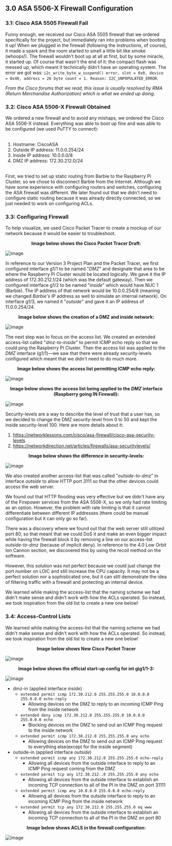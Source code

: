 <h2>3.0 ASA 5506-X Firewall Configuration</h2>

<h3>3.1: Cisco ASA 5505 Firewall Fail</h3>

Funny enough, we received our Cisco ASA 5505 firewall that we ordered specifically for the project, but immediately ran into problems when booting it up! When we plugged in the firewall (following the instructions, of course), it made a spark and the room started to smell a little bit like smoke (whoops!). The firewall wouldn't boot up at all at first, but by some miracle, it started up. Of course that wasn't the end of it: the compact flash was messed up, which meant it technically didn’t have an operating system. The error we got was: `i2c_write_byte_w_suspend() error, slot = 0x0, device = 0x40, address = 26 byte count = 1. Reason: I2C_UNPOPULATED_ERROR`. 
<br>

*From the Cisco forums that we read, this issue is usually resolved by RMA (Return Merchandise Authorization) which is what we ended up doing.*

<h3>3.2: Cisco ASA 5506-X Firewall Obtained</h3>
We ordered a new firewall and to avoid any mishaps, we ordered the Cisco ASA 5506-X instead. Everything was able to boot up fine and was able to be configured (we used PuTTY to connect):
<br>
<br>

1. Hostname: CiscoASA
2. Outside IP address: 11.0.0.254/24
3. Inside IP address: 10.0.0.0/8
4. DMZ IP address: 172.30.212.0/24

<br>
First, we tried to set up static routing from Barbie to the Raspberry Pi Cluster, so we chose to disconnect Barbie from the Internet. Although we have some experience with configuring routers and switches, configuring the ASA firewall was different. We later found out that we didn't need to configure static routing because it was already directly connected, so we just needed to work on configuring ACLs. 

<h3>3.3: Configuring Firewall</h3>
To help visualize, we used Cisco Packet Tracer to create a mockup of our network because it would be easier to troubleshoot. 
<br>

**<p align="center">Image below shows the Cisco Packet Tracer Draft:</p>**

![image](https://github.com/itsvivianmill/Raspberry-Pi-Cluster/assets/116047994/646e8f2b-ad31-4e50-a034-ec433130b9fc)

In reference to our Version 3 Project Plan and the Packet Tracer, we first configured interface g1/1 to be named "*DMZ*" and designate that area to be where the Raspberry Pi Cluster would be located logically. We gave it the IP address of 172.30.212.1/24 (which was the default gateway). Then we configured interface g1/2 to be named "*inside*" which would have NUC 1 (Barbie). The IP address of that network would be 10.0.0.254/8 (meaning we changed *Barbie's* IP address as well to simulate an internal network). On interface g1/3, we named it "*outside*" and gave it an IP address of 11.0.0.254/24.

**<p align="center">Image below shows the creation of a DMZ and inside network:</p>**

![image](https://github.com/itsvivianmill/Raspberry-Pi-Cluster/assets/116047994/e78756b7-882d-4d17-82e7-fbaf64386422)

The next step was to focus on the access list. We created an extended access-list called "*dmz-to-inside*" to permit ICMP echo reply so that we could ping the Raspberry Pi Cluster. Then the access list was applied to the *DMZ* interface (g1/1)—we saw that there were already security-levels configured which meant that we didn't need to do much more. 

**<p align="center">Image below shows the access list permitting ICMP echo reply:</p>**

![image](https://github.com/itsvivianmill/Raspberry-Pi-Cluster/assets/116047994/e64d641d-0663-48e3-869a-aef7246204c1)

**<p align="center">Image below shows the access list being applied to the *DMZ* interface (Raspberry going IN Firewall):</p>**

![image](https://github.com/itsvivianmill/Raspberry-Pi-Cluster/assets/116047994/b7536183-e9a7-4e62-ae4e-aa8468f95bbc)

Security-levels are a way to describe the level of trust that a user has, so we decided to change the DMZ security-level from 0 to 50 and kept the inside security-level 100. Here are more details about it:
1. https://networklessons.com/cisco/asa-firewall/cisco-asa-security-levels
2. https://networkdirection.net/articles/firewalls/asa-securitylevels/ 

**<p align="center">Image below shows the difference in security-levels:</p>**

![image](https://github.com/itsvivianmill/Raspberry-Pi-Cluster/assets/116047994/f4f778d4-67b4-410c-98d4-b4316387023a)

We also created another access-list that was called "*outside-to-dmz*" in interface *outside* to allow HTTP port 3111 so that the other devices could access the web server. 

We found out that HTTP flooding was very effective but we didn't have any of the Firepower services from the ASA 5506-X, so we only had rate limiting as an option. However, the problem with rate limiting is that it cannot differentiate between different IP addresses (there could be manual configuration but it can only go so far). 

There was a discovery where we found out that the web server still utilized port 80, so that meant that we could DoS it and make an even bigger impact while having the firewall block it by removing a line on our access-list *outside-to-dmz* (because of implicit deny). In reference to the 4.0 Low Orbit Ion Cannon section, we discovered this by using the recoil method on the software. 

However, this solution was not perfect because we could just change the port number on LOIC and still increase the CPU capacity. It may not be a perfect solution nor a sophisticated one, but it can still demonstrate the idea of filtering traffic with a firewall and protecting an internal device. 

We learned while making the access-list that the naming scheme we had didn't make sense and didn't work with how the ACLs operated. So instead, we took inspiration from the old list to create a new one below!

<h3>3.4: Access-Control Lists</h3>
We learned while making the access-list that the naming scheme we had didn't make sense and didn't work with how the ACLs operated. So instead, we took inspiration from the old list to create a new one below!

**<p align="center">Image below shows New Cisco Packet Tracer</p>**
![image](https://github.com/itsvivianmill/Raspberry-Pi-Cluster/assets/116047994/0d5a2067-38ad-4427-aa24-1ab3093e0c39)

**<p align="center">Image below shows the official start-up config for int gig1/1-3:</p>**
![image](https://github.com/itsvivianmill/Raspberry-Pi-Cluster/assets/116047994/3b1f8ed3-772d-4124-baae-20590c32bbb1)

- dmz-in (applied interface *inside*)
  - `extended permit icmp 172.30.212.0 255.255.255.0 10.0.0.0 255.0.0.0 echo-reply`
    - Allowing devices on the DMZ to reply to an incoming ICMP Ping from the inside network
  - `extended deny icmp 172.30.212.0 255.255.255.0 10.0.0.0 255.0.0.0 echo`
    - Blocking devices on the DMZ to send out an ICMP Ping request to the inside network
  - `extended permit icmp 172.30.212.0 255.255.255.0 any echo`
    - Allowing devices on the DMZ to send out an ICMP Ping request to everything else(except for the inside segment)
- outside-in (applied interface *outside*)
  - `extended permit icmp any 172.30.212.0 255.255.255.0 echo-reply`
    - Allowing all devices from the outside interface to reply to an ICMP Ping request coming from the DMZ
  - `extended permit tcp any 172.30.212..0 255.255.255.0 any echo`
    - Allowing all devices from the outside interface to establish an incoming TCP connection to all of the PI in the DMZ on port 31111
  - `extended permit icmp any 10.0.0.0 255.0.0.0 echo-reply`
    - Allowing all devices from the outside interface to reply to an incoming ICMP Ping from the inside network
  - `extended permit tcp any 172.30.212.0 255.255.255.0 eq www`
    - Allowing all devices from the outside interface to establish an incoming TCP connection to all of the PI in the DMZ on port 80

**<p align="center">Image below shows ACLS in the firewall configuration:</p>**

![image](https://github.com/itsvivianmill/Raspberry-Pi-Cluster/assets/116047994/c982e226-b524-4fc4-9f62-51c2f74cdc01)

